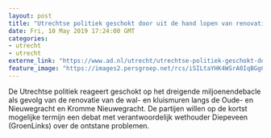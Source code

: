 ```yaml
---
layout: post
title: "Utrechtse politiek geschokt door uit de hand lopen van renovatieproject wal- en kluismuren"
date: Fri, 10 May 2019 17:24:00 GMT
categories: 
- utrecht 
- utrecht 
externe_link: "https://www.ad.nl/utrecht/utrechtse-politiek-geschokt-door-uit-de-hand-lopen-van-renovatieproject-wal-en-kluismuren~a8d3e7e1/"
feature_image: "https://images2.persgroep.net/rcs/iSILtaYHK4WSrA0IqBGgCveOtpk/diocontent/108370952/_fitwidth/400/?appId=21791a8992982cd8da851550a453bd7f&quality=0.7"
---
```


De Utrechtse politiek reageert geschokt op het dreigende miljoenendebacle als gevolg van de renovatie van de wal- en kluismuren langs de Oude- en Nieuwegracht en Kromme Nieuwegracht. De partijen willen op de kortst mogelijke termijn een debat met verantwoordelijk wethouder Diepeveen (GroenLinks) over de ontstane problemen.

